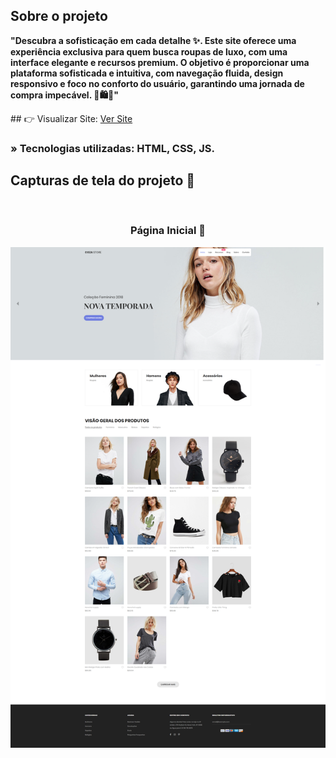 <h2>Sobre o projeto</h2>

<p><b>"Descubra a sofisticação em cada detalhe ✨. Este site oferece uma experiência exclusiva para quem busca roupas de luxo, com uma interface elegante e recursos premium. O objetivo é proporcionar uma plataforma sofisticada e intuitiva, com navegação fluida, design responsivo e foco no conforto do usuário, garantindo uma jornada de compra impecável. 👗🛍️💎"</b></p>
## 👉 Visualizar Site: <a href='https://anipat-tan.vercel.app/'>Ver Site</a>

### » Tecnologias utilizadas: HTML, CSS, JS.

##

<h2>Capturas de tela do projeto 📸</h2>
<br>
<h3 align='center'>Página Inicial 🏡</h3>

<div align='center'>
  <a href="#" target="_blank">
    <img src='./images/capa.png'/>
  </a>
</div>

